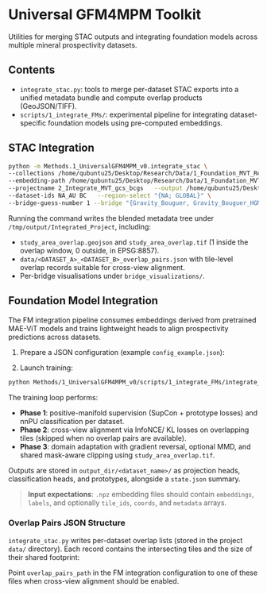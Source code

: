 # Universal GFM4MPM Toolkit

Utilities for merging STAC outputs and integrating foundation models across multiple mineral prospectivity datasets.

## Contents

- `integrate_stac.py`: tools to merge per-dataset STAC exports into a unified metadata bundle and compute overlap products (GeoJSON/TIFF).
- `scripts/1_integrate_FMs/`: experimental pipeline for integrating dataset-specific foundation models using pre-computed embeddings.

## STAC Integration

```bash
python -m Methods.1_UniversalGFM4MPM_v0.integrate_stac \
--collections /home/qubuntu25/Desktop/Research/Data/1_Foundation_MVT_Result/gsc-2021/                /home/qubuntu25/Desktop/Research/Data/1_Foundation_MVT_Result/Out_Data_Binary_Geophy_Float_Down10/ \
--embedding-path /home/qubuntu25/Desktop/Research/Data/1_Foundation_MVT_Result/gsc-2021/work/f21_2_10/2_Labeling_01_10/embeddings.npz /home/qubuntu25/Desktop/Research/Data/1_Foundation_MVT_Result/Out_Data_Binary_Geophy_Float_Down10/2_Labeling_01_10/embeddings.npz \
--projectname 2_Integrate_MVT_gcs_bcgs   --output /home/qubuntu25/Desktop/Research/Data \
--dataset-ids NA_AU BC   --region-select "{NA; GLOBAL}" \
--bridge-guess-number 1 --bridge "{Gravity_Bouguer, Gravity_Bouguer_HGM; NEBC_Canada_2_km___GRAV___Bouguer, NEBC_Canada_2_km___GRAV___Horizontal_Gradient}"   --visualize
```

Running the command writes the blended metadata tree under `/tmp/output/Integrated_Project`, including:

- `study_area_overlap.geojson` and `study_area_overlap.tif` (1 inside the overlap window, 0 outside, in EPSG:8857).
- `data/<DATASET_A>_<DATASET_B>_overlap_pairs.json` with tile-level overlap records suitable for cross-view alignment.
- Per-bridge visualisations under `bridge_visualizations/`.

## Foundation Model Integration

The FM integration pipeline consumes embeddings derived from pretrained MAE-ViT models and trains lightweight heads to align prospectivity predictions across datasets.

1. Prepare a JSON configuration (example `config_example.json`):

2. Launch training:

```bash
python Methods/1_UniversalGFM4MPM_v0/scripts/1_integrate_FMs/integrate_fms.py --config /home/qubuntu25/Desktop/Research/Data/2_Integrate_MVT_gcs_bcgs/config_fm_integration_debug.json --use-previous-negatives --debug  --inference
```

The training loop performs:

- **Phase 1**: positive-manifold supervision (SupCon + prototype losses) and nnPU classification per dataset.
- **Phase 2**: cross-view alignment via InfoNCE/ KL losses on overlapping tiles (skipped when no overlap pairs are available).
- **Phase 3**: domain adaptation with gradient reversal, optional MMD, and shared mask-aware clipping using `study_area_overlap.tif`.

Outputs are stored in `output_dir/<dataset_name>/` as projection heads, classification heads, and prototypes, alongside a `state.json` summary.

> **Input expectations**: `.npz` embedding files should contain `embeddings`, `labels`, and optionally `tile_ids`, `coords`, and `metadata` arrays.

### Overlap Pairs JSON Structure

`integrate_stac.py` writes per-dataset overlap lists (stored in the project `data/` directory). Each record contains the intersecting tiles and the size of their shared footprint:

Point `overlap_pairs_path` in the FM integration configuration to one of these files when cross-view alignment should be enabled.
